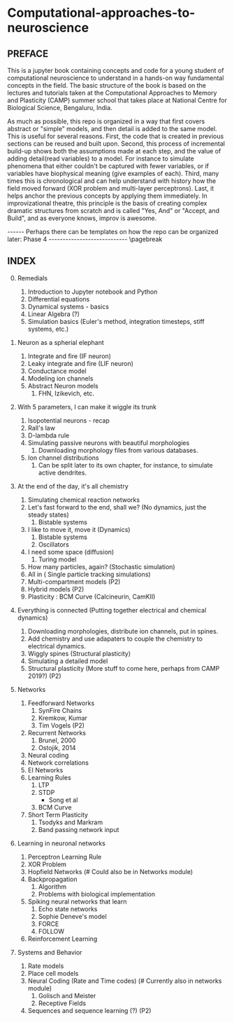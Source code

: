 # Computational-approaches-to-neuroscience

## PREFACE
This is a jupyter book containing concepts and code for a young student of computational neuroscience to understand in a hands-on way fundamental concepts in the field. The basic structure of the book is based on the lectures and tutorials taken at the Computational Approaches to Memory and Plasticity (CAMP) summer school that takes place at National Centre for Biological Science, Bengaluru, India.

As much as possible, this repo is organized in a way that first covers abstract or "simple" models, and then detail is added to the same model. This is useful for several reasons. First, the code that is created in previous sections can be reused and built upon. Second, this process of incremental build-up shows both the assumptions made at each step, and the value of adding detail(read variables) to a model. For instance to simulate phenomena that either couldn't be captured with fewer variables, or if variables have biophysical meaning (give examples of each). Third, many times this is chronological and can help understand with history how the field moved forward (XOR problem and multi-layer perceptrons). Last, it helps anchor the previous concepts by applying them immediately. In improvizational theatre, this principle is the basis of creating complex dramatic structures from scratch and is called "Yes, And" or "Accept, and Build", and as everyone knows, improv is awesome.

------  Perhaps there can be templates on how the repo can be organized later: Phase 4 ----------------------------
\pagebreak
 
## INDEX 
0. Remedials
    1. Introduction to Jupyter notebook and Python
    2. Differential equations
    3. Dynamical systems - basics
    4. Linear Algebra (?) 
    5. Simulation basics (Euler's method, integration timesteps, stiff systems, etc.)
  
1. Neuron as a spherial elephant
    1. Integrate and fire (IF neuron)
    2. Leaky integrate and fire (LIF neuron)
    3. Conductance model
    4. Modeling ion channels
    5. Abstract Neuron models
        1. FHN, Izikevich, etc.

2. With 5 parameters, I can make it wiggle its trunk
    1. Isopotential neurons - recap
    2. Rall's law
    3. D-lambda rule
    4. Simulating passive neurons with beautiful morphologies
        1. Downloading morphology files from various databases.
    5. Ion channel distributions
        1. Can be split later to its own chapter, for instance, to simulate active dendrites.
  
3. At the end of the day, it's all chemistry
    1. Simulating chemical reaction networks
    2. Let's fast forward to the end, shall we? (No dynamics, just the steady states)
        1. Bistable systems
    3. I like to move it, move it (Dynamics)
        1. Bistable systems
        2. Oscillators
    4. I need some space (diffusion)
        1. Turing model
    5. How many particles, again? (Stochastic simulation)
    6. All in ( Single particle tracking simulations)
    7. Multi-compartment models (P2)
    8. Hybrid models (P2)
    9. Plasticity : BCM Curve (Calcineurin, CamKII)

4. Everything is connected (Putting together electrical and chemical dynamics)
    1. Downloading morphologies, distribute ion channels, put in spines.
    2. Add chemistry and use adapaters to couple the chemistry to electrical dynamics.
    3. Wiggly spines (Structural plasticity)
    4. Simulating a detailed model
    5. Structural plasticity (More stuff to come here, perhaps from CAMP 2019?) (P2)

5. Networks
    1. Feedforward Networks
        1. SynFire Chains
        2. Kremkow, Kumar
        3. Tim Vogels (P2)
    2. Recurrent Networks
        1. Brunel, 2000
        2. Ostojik, 2014
    3. Neural coding
    4. Network correlations
    5. EI Networks
    6. Learning Rules
        1. LTP
        2. STDP
            - Song et al
        3. BCM Curve
    7. Short Term Plasticity
        1. Tsodyks and Markram
        2. Band passing network input

6. Learning in neuronal networks
    1. Perceptron Learning Rule
    2. XOR Problem
    3. Hopfield Networks (# Could also be in Networks module)
    4. Backpropagation
        1. Algorithm
        2. Problems with biological implementation
    5. Spiking neural networks that learn
        1. Echo state networks
        2. Sophie Deneve's model
        3. FORCE
        4. FOLLOW
    6. Reinforcement Learning
  
7. Systems and Behavior
    1. Rate models
    2. Place cell models
    3. Neural Coding (Rate and Time codes) (# Currently also in networks module)
        1. Golisch and Meister
        2. Receptive Fields
    4. Sequences and sequence learning (?) (P2)
